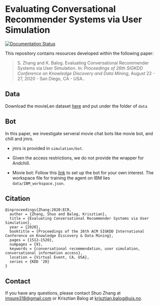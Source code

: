 # Evaluating Conversational Recommender Systems via User Simulation

[![Documentation Status](https://readthedocs.org/projects/usersimconvrec/badge/?version=latest)](https://usersimconvrec.readthedocs.io/en/latest/?badge=latest)

This repository contains resources developed within the following paper:

> S. Zhang and K. Balog. Evaluating Conversational Recommender Systems via User Simulation. In: *Proceedings of 26th SIGKDD Conference on Knowledge Discovery and Data Mining*, August 22 - 27, 2020 - San Diego, CA - USA..

## Data

Download the movieLen dataset [here](https://www.kaggle.com/rounakbanik/movie-recommender-systems/data) and put under the folder of `data`

## Bot

In this paper, we investigate serveral movie chat bots like movie bot, and chill and jmrs.

* jmrs is provided in `simulation/bot`.

* Given the access restrictions, we do not provide the wrapper for Andchill.

* Movie bot: Follow this [link](https://github.com/Sundar0989/Movie_Bot) to set up the bot for your own interest. The workspace file for training the agent on IBM lies `data/IBM_workspace.json`.

## Citation
```
@inproceedings{Zhang:2020:ECR,
  author = {Zhang, Shuo and Balog, Krisztian},
  title = {Evaluating Conversational Recommender Systems via User Simulation},
  year = {2020},
  booktitle = {Proceedings of the 26th ACM SIGKDD International Conference on Knowledge Discovery & Data Mining},
  pages = {1512–1520},
  numpages = {9},
  keywords = {conversational recommendation, user simulation, conversational information access},
  location = {Virtual Event, CA, USA},
  series = {KDD '20}
}
```

## Contact
If you have any questions, please contact Shuo Zhang at imsure318@gmail.com or Krisztian Balog at krisztian.balog@uis.no.
